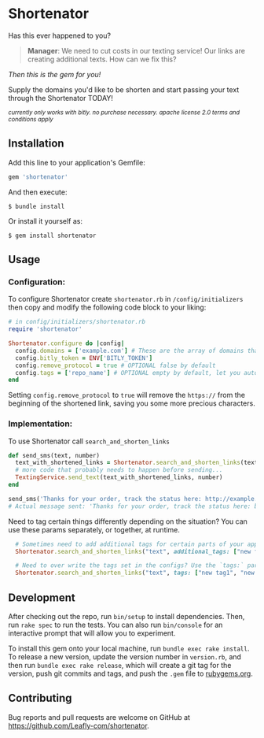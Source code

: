 # Shortenator
Has this ever happened to you?
> **Manager**: We need to cut costs in our texting service! Our links are creating additional texts. How can we fix this?

*Then this is the gem for you!*

Supply the domains you'd like to be shorten and start passing your text through the Shortenator TODAY!

<small>*currently only works with bitly. no purchase necessary. apache license 2.0 terms and conditions apply*</small>

## Installation

Add this line to your application's Gemfile:

```ruby
gem 'shortenator'
```

And then execute:

    $ bundle install

Or install it yourself as:

    $ gem install shortenator

## Usage

### Configuration:
To configure Shortenator create `shortenator.rb` in `/config/initializers` then copy and modify the following code block to your liking:
```ruby
# in config/initializers/shortenator.rb
require 'shortenator'

Shortenator.configure do |config|
  config.domains = ['example.com'] # These are the array of domains that will be shortened if found
  config.bitly_token = ENV['BITLY_TOKEN']
  config.remove_protocol = true # OPTIONAL false by default
  config.tags = ['repo_name'] # OPTIONAL empty by default, let you auto tag all bit.ly links for organization
end
```

Setting `config.remove_protocol` to `true` will remove the `https://` from the beginning of the shortened link, saving you some more precious characters.

### Implementation:
To use Shortenator call `search_and_shorten_links`
```ruby
def send_sms(text, number)
  text_with_shortened_links = Shortenator.search_and_shorten_links(text)
  # more code that probably needs to happen before sending...
  TextingService.send_text(text_with_shortened_links, number)
end

send_sms('Thanks for your order, track the status here: http://example.com/orders/897987987?utm_medium=sms&utm_campaign=weekend-blowout-1234', 1234567890)
# Actual message sent: 'Thanks for your order, track the status here: bit.ly/1111aaa'
```

Need to tag certain things differently depending on the situation? You can use these params separately, or together, at runtime.
```ruby
  # Sometimes need to add additional tags for certain parts of your app? Use the `additional_tags:` param!
  Shortenator.search_and_shorten_links("text", additional_tags: ["new feature"])
```
```ruby
  # Need to over write the tags set in the configs? Use the `tags:` param!
  Shortenator.search_and_shorten_links("text", tags: ["new tag1", "new tag2" ])
```

## Development

After checking out the repo, run `bin/setup` to install dependencies. Then, run `rake spec` to run the tests. You can also run `bin/console` for an interactive prompt that will allow you to experiment.

To install this gem onto your local machine, run `bundle exec rake install`. To release a new version, update the version number in `version.rb`, and then run `bundle exec rake release`, which will create a git tag for the version, push git commits and tags, and push the `.gem` file to [rubygems.org](https://rubygems.org).

## Contributing

Bug reports and pull requests are welcome on GitHub at https://github.com/Leafly-com/shortenator.
